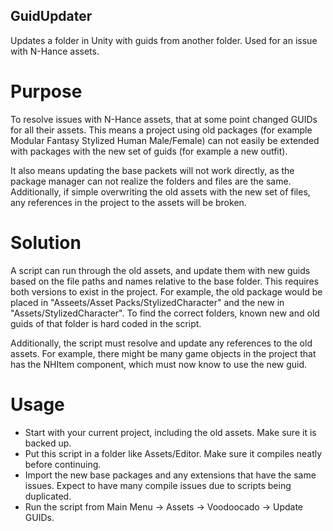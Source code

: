 ## GuidUpdater

Updates a folder in Unity with guids from another folder. Used for an issue with N-Hance assets.

# Purpose

To resolve issues with N-Hance assets, that at some point changed GUIDs for all their assets.
This means a project using old packages (for example Modular Fantasy Stylized Human Male/Female) can not easily be extended with packages with the new set of guids (for example a new outfit).

It also means updating the base packets will not work directly, as the package manager can not realize the folders and files are the same.
Additionally, if simple overwriting the old assets with the new set of files, any references in the project to the assets will be broken.

# Solution

A script can run through the old assets, and update them with new guids based on the file paths and names relative to the base folder.
This requires both versions to exist in the project. For example, the old package would be placed in "Asseets/Asset Packs/StylizedCharacter" and the new in "Assets/StylizedCharacter". To find the correct folders, known new and old guids of that folder is hard coded in the script.

Additionally, the script must resolve and update any references to the old assets. For example, there might be many game objects in the project that has the NHItem component, which must now know to use the new guid.

# Usage

* Start with your current project, including the old assets. Make sure it is backed up.
* Put this script in a folder like Assets/Editor. Make sure it compiles neatly before continuing.
* Import the new base packages and any extensions that have the same issues. Expect to have many compile issues due to scripts being duplicated.
* Run the script from Main Menu -> Assets -> Voodoocado -> Update GUIDs.
